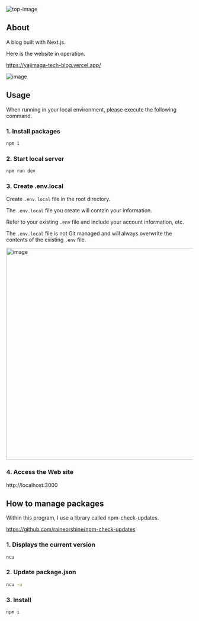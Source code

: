 ![top-image](https://github.com/Tatsurou-Yajima/blog-built-with-Next.js/assets/44424270/b475fec5-a2d7-4bb5-bb1a-5b99c05eb917)

## About

A blog built with Next.js.

Here is the website in operation.

https://yajimaga-tech-blog.vercel.app/

![image](https://github.com/Tatsurou-Yajima/tech-blog-by-t-yajima/assets/44424270/fc110c59-9121-4db4-9b66-d9c384f2e641)


## Usage 

When running in your local environment, please execute the following command.

### 1. Install packages

```sh
npm i
```

### 2. Start local server

```sh
npm run dev
```

### 3. Create .env.local

Create `.env.local` file in the root directory.

The `.env.local` file you create will contain your information.

Refer to your existing `.env` file and include your account information, etc.

The `.env.local` file is not Git managed and will always overwrite the contents of the existing `.env` file.

<img width="571" alt="image" src="https://github.com/Tatsurou-Yajima/blog-built-with-Next.js/assets/44424270/7d03eb71-0696-466a-9684-7be0f5489525">

### 4. Access the Web site

http://localhost:3000

## How to manage packages

Within this program, I use a library called npm-check-updates.

https://github.com/raineorshine/npm-check-updates

### 1. Displays the current version

```bash
ncu
```

### 2. Update package.json

```bash
ncu -u
```

### 3. Install

```bash
npm i
```
